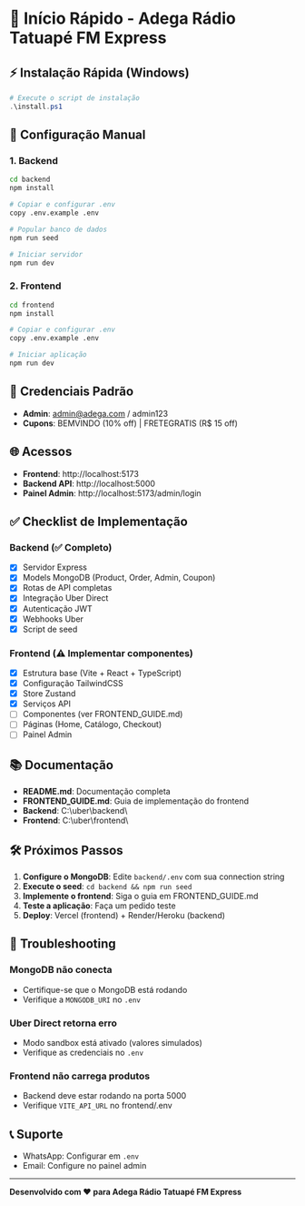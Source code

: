 # 🚀 Início Rápido - Adega Rádio Tatuapé FM Express

## ⚡ Instalação Rápida (Windows)

```powershell
# Execute o script de instalação
.\install.ps1
```

## 📝 Configuração Manual

### 1. Backend

```bash
cd backend
npm install

# Copiar e configurar .env
copy .env.example .env

# Popular banco de dados
npm run seed

# Iniciar servidor
npm run dev
```

### 2. Frontend

```bash
cd frontend
npm install

# Copiar e configurar .env
copy .env.example .env

# Iniciar aplicação
npm run dev
```

## 🔑 Credenciais Padrão

- **Admin**: admin@adega.com / admin123
- **Cupons**: BEMVINDO (10% off) | FRETEGRATIS (R$ 15 off)

## 🌐 Acessos

- **Frontend**: http://localhost:5173
- **Backend API**: http://localhost:5000
- **Painel Admin**: http://localhost:5173/admin/login

## ✅ Checklist de Implementação

### Backend (✅ Completo)
- [x] Servidor Express
- [x] Models MongoDB (Product, Order, Admin, Coupon)
- [x] Rotas de API completas
- [x] Integração Uber Direct
- [x] Autenticação JWT
- [x] Webhooks Uber
- [x] Script de seed

### Frontend (⚠️ Implementar componentes)
- [x] Estrutura base (Vite + React + TypeScript)
- [x] Configuração TailwindCSS
- [x] Store Zustand
- [x] Serviços API
- [ ] Componentes (ver FRONTEND_GUIDE.md)
- [ ] Páginas (Home, Catálogo, Checkout)
- [ ] Painel Admin

## 📚 Documentação

- **README.md**: Documentação completa
- **FRONTEND_GUIDE.md**: Guia de implementação do frontend
- **Backend**: C:\uber\backend\
- **Frontend**: C:\uber\frontend\

## 🛠️ Próximos Passos

1. **Configure o MongoDB**: Edite `backend/.env` com sua connection string
2. **Execute o seed**: `cd backend && npm run seed`
3. **Implemente o frontend**: Siga o guia em FRONTEND_GUIDE.md
4. **Teste a aplicação**: Faça um pedido teste
5. **Deploy**: Vercel (frontend) + Render/Heroku (backend)

## 🐛 Troubleshooting

### MongoDB não conecta
- Certifique-se que o MongoDB está rodando
- Verifique a `MONGODB_URI` no `.env`

### Uber Direct retorna erro
- Modo sandbox está ativado (valores simulados)
- Verifique as credenciais no `.env`

### Frontend não carrega produtos
- Backend deve estar rodando na porta 5000
- Verifique `VITE_API_URL` no frontend/.env

## 📞 Suporte

- WhatsApp: Configurar em `.env`
- Email: Configure no painel admin

---

**Desenvolvido com ❤️ para Adega Rádio Tatuapé FM Express**
